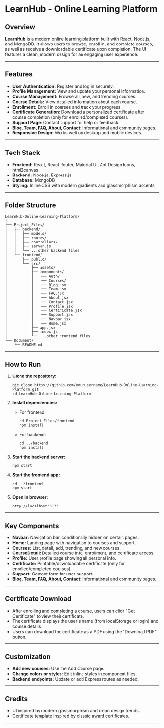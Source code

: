 # LearnHub - Online Learning Platform

## Overview

**LearnHub** is a modern online learning platform built with React, Node.js, and MongoDB. It allows users to browse, enroll in, and complete courses, as well as receive a downloadable certificate upon completion. The UI features a clean, modern design for an engaging user experience.

---

## Features

- **User Authentication:** Register and log in securely.
- **Profile Management:** View and update your personal information.
- **Course Management:** Browse all, new, and trending courses.
- **Course Details:** View detailed information about each course.
- **Enrollment:** Enroll in courses and track your progress.
- **Certificate Generation:** Download a personalized certificate after course completion (only for enrolled/completed courses).
- **Support Page:** Contact support for help or feedback.
- **Blog, Team, FAQ, About, Contact:** Informational and community pages.
- **Responsive Design:** Works well on desktop and mobile devices.

---

## Tech Stack

- **Frontend:** React, React Router, Material UI, Ant Design Icons, html2canvas
- **Backend:** Node.js, Express.js
- **Database:** MongoDB
- **Styling:** Inline CSS with modern gradients and glassmorphism accents

---

## Folder Structure

```
LearnHub-Online-Learning-Platform/
│
├── Project_Files/
│   ├── backend/
│   │   ├── models/
│   │   ├── routes/
│   │   ├── controllers/
│   │   ├── server.js
│   │   └── ...other backend files
│   └── frontend/
│       ├── public/
│       └── src/
│           ├── assets/
│           ├── components/
│           │   ├── Auth/
│           │   ├── Courses/
│           │   ├── Blog.jsx
│           │   ├── Team.jsx
│           │   ├── FAQ.jsx
│           │   ├── About.jsx
│           │   ├── Contact.jsx
│           │   ├── Profile.jsx
│           │   ├── Certificate.jsx
│           │   ├── Support.jsx
│           │   ├── Navbar.jsx
│           │   └── Home.jsx
│           ├── App.jsx
│           ├── index.js
│           └── ...other frontend files
└── Document/
    └── README.md
```

---

## How to Run

1. **Clone the repository:**
   ```
   git clone https://github.com/yourusername/LearnHub-Online-Learning-Platform.git
   cd LearnHub-Online-Learning-Platform
   ```

2. **Install dependencies:**
   - For frontend:
     ```
     cd Project_Files/frontend
     npm install
     ```
   - For backend:
     ```
     cd ../backend
     npm install
     ```

3. **Start the backend server:**
   ```
   npm start
   ```

4. **Start the frontend app:**
   ```
   cd ../frontend
   npm start
   ```

5. **Open in browser:**
   ```
   http://localhost:5173
   ```

---

## Key Components

- **Navbar:** Navigation bar, conditionally hidden on certain pages.
- **Home:** Landing page with navigation to courses and support.
- **Courses:** List, detail, add, trending, and new courses.
- **CourseDetail:** Detailed course info, enrollment, and certificate access.
- **Profile:** User profile page showing all personal info.
- **Certificate:** Printable/downloadable certificate (only for enrolled/completed courses).
- **Support:** Contact form for user support.
- **Blog, Team, FAQ, About, Contact:** Informational and community pages.

---

## Certificate Download

- After enrolling and completing a course, users can click "Get Certificate" to view their certificate.
- The certificate displays the user's name (from localStorage or login) and course details.
- Users can download the certificate as a PDF using the "Download PDF" button.

---

## Customization

- **Add new courses:** Use the Add Course page.
- **Change colors or styles:** Edit inline styles in component files.
- **Backend endpoints:** Update or add Express routes as needed.

---

## Credits

- UI inspired by modern glassmorphism and clean design trends.
- Certificate template inspired by classic award certificates.

---
